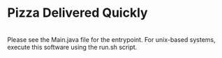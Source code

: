 <h1>Pizza Delivered Quickly</h1>
<br>
Please see the Main.java file for the entrypoint. For unix-based systems, execute this software using the run.sh script.